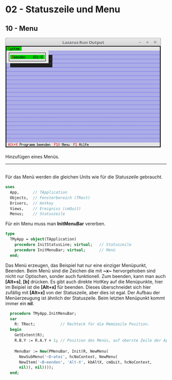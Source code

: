 # 02 - Statuszeile und Menu
## 10 - Menu

<img src="image.png" alt="Selfhtml"><br><br>
Hinzufügen eines Menüs.
<hr><br>
Für das Menü werden die gleichen Units wie für die Statuszeile gebraucht.

```pascal
uses
  App,      // TApplication
  Objects,  // Fensterbereich (TRect)
  Drivers,  // Hotkey
  Views,    // Ereigniss (cmQuit)
  Menus;    // Statuszeile
```

Für ein Menu muss man <b>InitMenuBar</b> vererben.

```pascal
type
  TMyApp = object(TApplication)
    procedure InitStatusLine; virtual;   // Statuszeile
    procedure InitMenuBar; virtual;      // Menü
  end;
```

Das Menü erzeugen, das Beispiel hat nur eine einziger Menüpunkt, Beenden.
Beim Menü sind die Zeichen die mit <b>~x~</b> hervorgehoben sind nicht nur Optischen, sonder auch funktionell.
Zum beenden, kann man auch <b>[Alt+s]</b>, <b>[b]</b> drücken.
Es gibt auch direkte HotKey auf die Menüpunkte, hier im Beipiel ist die <b>[Alt+x]</b> für beenden.
Dieses überschneidet sich hier zufällig mit <b>[Alt+x]</b> von der Statuszeile, aber dies ist egal.
Der Aufbau der Menüerzeugung ist ähnlich der Statuszeile.
Beim letzten Menüpunkt kommt immer ein <b>nil</b>.

```pascal
  procedure TMyApp.InitMenuBar;
  var
    R: TRect;           // Rechteck für die Memüzeile Position.
  begin
    GetExtent(R);
    R.B.Y := R.A.Y + 1; // Position des Menüs, auf oberste Zeile der App setzen.

    MenuBar := New(PMenuBar, Init(R, NewMenu(
      NewSubMenu('~D~atei', hcNoContext, NewMenu(
      NewItem('~B~eenden', 'Alt-X', kbAltX, cmQuit, hcNoContext,
      nil)), nil))));
  end;
```


